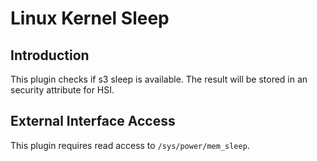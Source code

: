 # Linux Kernel Sleep

## Introduction

This plugin checks if s3 sleep is available. The result will be stored in an
security attribute for HSI.

## External Interface Access

This plugin requires read access to `/sys/power/mem_sleep`.
